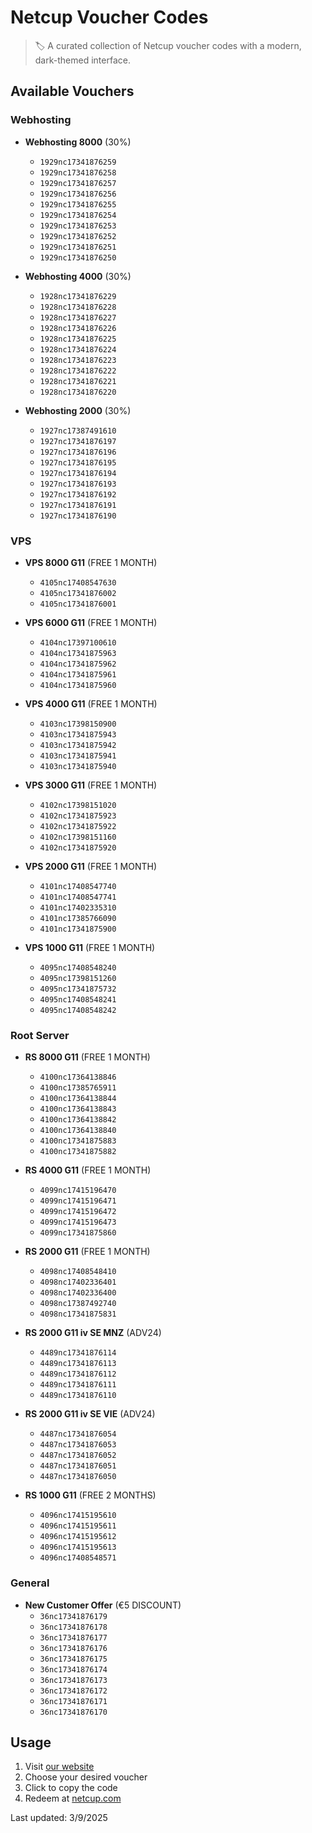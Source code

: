 # Netcup Voucher Codes

> 🏷️ A curated collection of Netcup voucher codes with a modern, dark-themed interface.

## Available Vouchers


### Webhosting

- **Webhosting 8000** (30%)
  - `1929nc17341876259`
  - `1929nc17341876258`
  - `1929nc17341876257`
  - `1929nc17341876256`
  - `1929nc17341876255`
  - `1929nc17341876254`
  - `1929nc17341876253`
  - `1929nc17341876252`
  - `1929nc17341876251`
  - `1929nc17341876250`

- **Webhosting 4000** (30%)
  - `1928nc17341876229`
  - `1928nc17341876228`
  - `1928nc17341876227`
  - `1928nc17341876226`
  - `1928nc17341876225`
  - `1928nc17341876224`
  - `1928nc17341876223`
  - `1928nc17341876222`
  - `1928nc17341876221`
  - `1928nc17341876220`

- **Webhosting 2000** (30%)
  - `1927nc17387491610`
  - `1927nc17341876197`
  - `1927nc17341876196`
  - `1927nc17341876195`
  - `1927nc17341876194`
  - `1927nc17341876193`
  - `1927nc17341876192`
  - `1927nc17341876191`
  - `1927nc17341876190`

### VPS

- **VPS 8000 G11** (FREE 1 MONTH)
  - `4105nc17408547630`
  - `4105nc17341876002`
  - `4105nc17341876001`

- **VPS 6000 G11** (FREE 1 MONTH)
  - `4104nc17397100610`
  - `4104nc17341875963`
  - `4104nc17341875962`
  - `4104nc17341875961`
  - `4104nc17341875960`

- **VPS 4000 G11** (FREE 1 MONTH)
  - `4103nc17398150900`
  - `4103nc17341875943`
  - `4103nc17341875942`
  - `4103nc17341875941`
  - `4103nc17341875940`

- **VPS 3000 G11** (FREE 1 MONTH)
  - `4102nc17398151020`
  - `4102nc17341875923`
  - `4102nc17341875922`
  - `4102nc17398151160`
  - `4102nc17341875920`

- **VPS 2000 G11** (FREE 1 MONTH)
  - `4101nc17408547740`
  - `4101nc17408547741`
  - `4101nc17402335310`
  - `4101nc17385766090`
  - `4101nc17341875900`

- **VPS 1000 G11** (FREE 1 MONTH)
  - `4095nc17408548240`
  - `4095nc17398151260`
  - `4095nc17341875732`
  - `4095nc17408548241`
  - `4095nc17408548242`

### Root Server

- **RS 8000 G11** (FREE 1 MONTH)
  - `4100nc17364138846`
  - `4100nc17385765911`
  - `4100nc17364138844`
  - `4100nc17364138843`
  - `4100nc17364138842`
  - `4100nc17364138840`
  - `4100nc17341875883`
  - `4100nc17341875882`

- **RS 4000 G11** (FREE 1 MONTH)
  - `4099nc17415196470`
  - `4099nc17415196471`
  - `4099nc17415196472`
  - `4099nc17415196473`
  - `4099nc17341875860`

- **RS 2000 G11** (FREE 1 MONTH)
  - `4098nc17408548410`
  - `4098nc17402336401`
  - `4098nc17402336400`
  - `4098nc17387492740`
  - `4098nc17341875831`

- **RS 2000 G11 iv SE MNZ** (ADV24)
  - `4489nc17341876114`
  - `4489nc17341876113`
  - `4489nc17341876112`
  - `4489nc17341876111`
  - `4489nc17341876110`

- **RS 2000 G11 iv SE VIE** (ADV24)
  - `4487nc17341876054`
  - `4487nc17341876053`
  - `4487nc17341876052`
  - `4487nc17341876051`
  - `4487nc17341876050`

- **RS 1000 G11** (FREE 2 MONTHS)
  - `4096nc17415195610`
  - `4096nc17415195611`
  - `4096nc17415195612`
  - `4096nc17415195613`
  - `4096nc17408548571`

### General

- **New Customer Offer** (€5 DISCOUNT)
  - `36nc17341876179`
  - `36nc17341876178`
  - `36nc17341876177`
  - `36nc17341876176`
  - `36nc17341876175`
  - `36nc17341876174`
  - `36nc17341876173`
  - `36nc17341876172`
  - `36nc17341876171`
  - `36nc17341876170`

## Usage

1. Visit [our website](https://netcupvoucher.com)
2. Choose your desired voucher
3. Click to copy the code
4. Redeem at [netcup.com](https://www.netcup.com/en/checkout/cart)

Last updated: 3/9/2025
